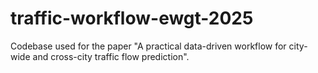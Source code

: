 # traffic-workflow-ewgt-2025
Codebase used for the paper "A practical data-driven workflow for city-wide and cross-city traffic flow prediction".
